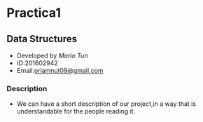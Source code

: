 # Practica1

## Data Structures

- Developed by *Mario Tun*<br>
- ID:201602942<br>
- Email:oriamnut09@gmail.com<br>

### Description
- We can have a short description of our project,in a way that is understandable for the people reading it.
